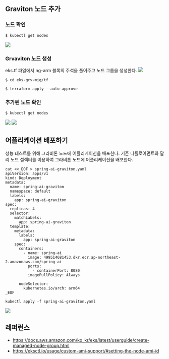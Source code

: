 ## Graviton 노드 추가 ##
### 노드 확인 ###

```
$ kubectl get nodes
```
![](https://github.com/gnosia93/eks-grv-mig/blob/main/tutorial/images/kubectl-getnode-1.png)

### Grvaviton 노드 생성 ###

eks.tf 파일에서 ng-arm 블록의 주석을 풀어주고 노드 그룹을 생성한다.
![](https://github.com/gnosia93/eks-grv-mig/blob/main/tutorial/images/yaml-1.png)

```
$ cd eks-grv-mig/tf

$ terraform apply --auto-approve
```

### 추가된 노드 확인 ###
```
$ kubectl get nodes
```
![](https://github.com/gnosia93/eks-grv-mig/blob/main/tutorial/images/kubectl-getnode-2.png)
![](https://github.com/gnosia93/eks-grv-mig/blob/main/tutorial/images/eks-ng-1.png)

## 어플리케이션 배포하기 ##
성능 테스트를 위해 그라비톤 노드에 어플리케이션을 배포한다. 기존 디플로이먼트와 달리 노드 설렉터를 이용하여 그라비톤 노드에 어플리케이션을 배포한다. 
```
cat <<_EOF > spring-ai-graviton.yaml
apiVersion: apps/v1
kind: Deployment
metadata:
  name: spring-ai-graviton
  namespace: default
  labels:
    app: spring-ai-graviton
spec:
  replicas: 4
  selector:
    matchLabels:
      app: spring-ai-graviton
  template:
    metadata:
      labels:
        app: spring-ai-graviton    
    spec:
      containers:
        - name: spring-ai
          image: 499514681453.dkr.ecr.ap-northeast-2.amazonaws.com/spring-ai
          ports:
            - containerPort: 8080
          imagePullPolicy: Always

      nodeSelector:
        kubernetes.io/arch: arm64
_EOF
```

```
kubectl apply -f spring-ai-graviton.yaml
```
![](https://github.com/gnosia93/eks-grv-mig/blob/main/tutorial/images/kubectl-getnode-5.png)

## 레퍼런스 ##

* https://docs.aws.amazon.com/ko_kr/eks/latest/userguide/create-managed-node-group.html
* https://eksctl.io/usage/custom-ami-support/#setting-the-node-ami-id
